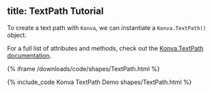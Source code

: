 title: TextPath Tutorial
---

To create  a text path with `Konva`, we can instantiate a `Konva.TextPath()` object.

For a full list of attributes and methods, check out the [Konva.TextPath documentation](http://konvajs.github.io/api/Konva.T.html).

{% iframe /downloads/code/shapes/TextPath.html %}

{% include_code Konva TextPath Demo shapes/TextPath.html %}
